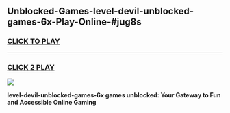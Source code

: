 
## Unblocked-Games-level-devil-unblocked-games-6x-Play-Online-#jug8s
<h3>
<a href="https://premium.freeplayer.one?title=level-devil-unblocked-games-6x&ref=24F">CLICK TO PLAY</a></h3>
<hr>

<h3>
<a href="https://premium.freeplayer.one?title=level-devil-unblocked-games-6x&ref=24F">CLICK 2 PLAY</a>
  
</h3>

<a href="https://premium.freeplayer.one?title=level-devil-unblocked-games-6x&ref=24F/"><img src="https://clearcache.store/games.png"></a>


**level-devil-unblocked-games-6x games unblocked: Your Gateway to Fun and Accessible Online Gaming**
